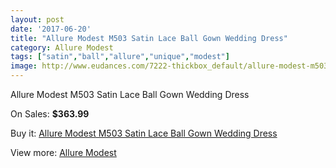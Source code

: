 ```yaml
---
layout: post
date: '2017-06-20'
title: "Allure Modest M503 Satin Lace Ball Gown Wedding Dress"
category: Allure Modest
tags: ["satin","ball","allure","unique","modest"]
image: http://www.eudances.com/7222-thickbox_default/allure-modest-m503-satin-lace-ball-gown-wedding-dress.jpg
---
```

Allure Modest M503 Satin Lace Ball Gown Wedding Dress

On Sales: **$363.99**
<a href="https://www.eudances.com/en/allure-modest/2604-allure-modest-m503-satin-lace-ball-gown-wedding-dress.html"><amp-img layout="responsive" width="600" height="600" src="//www.eudances.com/7222-thickbox_default/allure-modest-m503-satin-lace-ball-gown-wedding-dress.jpg" alt="Allure Modest M503 Satin Lace Ball Gown Wedding Dress 0" /></a>
<a href="https://www.eudances.com/en/allure-modest/2604-allure-modest-m503-satin-lace-ball-gown-wedding-dress.html"><amp-img layout="responsive" width="600" height="600" src="//www.eudances.com/7224-thickbox_default/allure-modest-m503-satin-lace-ball-gown-wedding-dress.jpg" alt="Allure Modest M503 Satin Lace Ball Gown Wedding Dress 1" /></a>
<a href="https://www.eudances.com/en/allure-modest/2604-allure-modest-m503-satin-lace-ball-gown-wedding-dress.html"><amp-img layout="responsive" width="600" height="600" src="//www.eudances.com/7223-thickbox_default/allure-modest-m503-satin-lace-ball-gown-wedding-dress.jpg" alt="Allure Modest M503 Satin Lace Ball Gown Wedding Dress 2" /></a>

Buy it: [Allure Modest M503 Satin Lace Ball Gown Wedding Dress](https://www.eudances.com/en/allure-modest/2604-allure-modest-m503-satin-lace-ball-gown-wedding-dress.html "Allure Modest M503 Satin Lace Ball Gown Wedding Dress")

View more: [Allure Modest](https://www.eudances.com/en/38-allure-modest "Allure Modest")